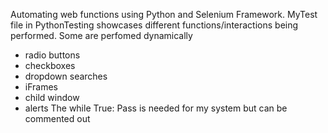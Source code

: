 Automating web functions using Python and Selenium Framework.
MyTest file in PythonTesting showcases different functions/interactions being performed. Some are perfomed dynamically
  - radio buttons
  - checkboxes
  - dropdown searches
  - iFrames
  - child window
  - alerts
The while True: Pass is needed for my system but can be commented out
